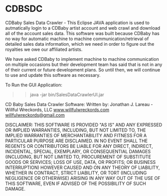 CDBSDC
======

CDBaby Sales Data Crawler - This Eclipse JAVA application is used to 
autmatically login to a CDBaby artist account and web crawl and download 
all of the account sales data. This software was built because CDBaby 
has no way for automatic machine to machine communication/retrieval of 
detailed sales data information, which we need in order to figure out the 
royalties we owe our affiliated artists.

We have asked CDBaby to implement machine to machine communication on 
multiple occasions but their development team has said that is not in 
any of their current or future development plans.  So until then, we will
continue to use and update this software as necessary.

To Run the GUI Application:
>> java -jar bin/SalesDataCrawlerUI.jar

 CD Baby Sales Data Crawler Software:
 	Written by: Jonathan J. Lareau - Willful Wreckords, LLC
 	www.willfulwreckords.com
  willfulwreckords@gmail.com
 
 DISCLAIMER:
 THIS SOFTWARE IS PROVIDED "AS IS" AND ANY EXPRESSED OR IMPLIED 
 WARRANTIES, INCLUDING, BUT NOT LIMITED TO, THE IMPLIED 
 WARRANTIES OF MERCHANTABILITY AND FITNESS FOR A PARTICULAR 
 PURPOSE ARE DISCLAIMED. IN NO EVENT SHALL THE REGENTS OR 
 CONTRIBUTORS BE LIABLE FOR ANY DIRECT, INDIRECT, INCIDENTAL, 
 SPECIAL, EXEMPLARY, OR CONSEQUENTIAL DAMAGES (INCLUDING, BUT 
 NOT LIMITED TO, PROCUREMENT OF SUBSTITUTE GOODS OR SERVICES; 
 LOSS OF USE, DATA, OR PROFITS; OR BUSINESS INTERRUPTION) HOWEVER 
 CAUSED AND ON ANY THEORY OF LIABILITY, WHETHER IN CONTRACT, 
 STRICT LIABILITY, OR TORT (INCLUDING NEGLIGENCE OR OTHERWISE) 
 ARISING IN ANY WAY OUT OF THE USE OF THIS SOFTWARE, EVEN IF 
 ADVISED OF THE POSSIBILITY OF SUCH DAMAGE.
